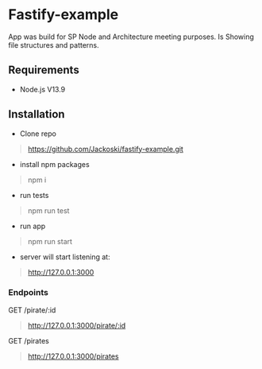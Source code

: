# Fastify-example

App was build for SP Node and Architecture meeting purposes.
Is Showing file structures and patterns.

## Requirements

 - Node.js V13.9

## Installation

 - Clone repo
 > https://github.com/Jackoski/fastify-example.git

 - install npm packages
 > npm i

 - run tests
 > npm run test

 - run app
 > npm run start

 - server will start listening at:
 > http://127.0.0.1:3000

 ### Endpoints

GET
/pirate/:id
> http://127.0.0.1:3000/pirate/:id

GET
/pirates
> http://127.0.0.1:3000/pirates